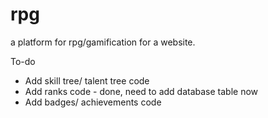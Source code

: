 rpg
===

a platform for rpg/gamification for a website.

To-do

  * Add skill tree/ talent tree code
  * Add ranks code - done, need to add database table now
  * Add badges/ achievements code
